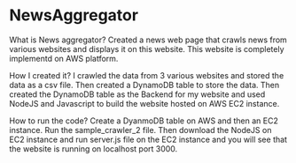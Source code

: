 # NewsAggregator
What is News aggregator?
Created a news web page that crawls news from various websites and displays it on this website. This website is completely implementd on AWS platform.

How I created it?
I crawled the data from 3 various websites and stored the data as a csv file. Then created a DynamoDB table to store the data. Then created the DynamoDB table as the Backend for my website and used NodeJS and Javascript to build the website hosted on AWS EC2 instance. 

How to run the code?
Create a DyanmoDB table on AWS and then an EC2 instance. Run the sample_crawler_2 file. Then download the NodeJS on EC2 instance and run server.js file on the EC2 instance and you will see that the website is running on localhost port 3000.
